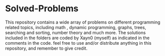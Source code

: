 # Solved-Problems
This repository contains a wide array of problems on different programming related topics, including math , dynamic programming, graphs, trees, searching and sorting, number theory and much more.
The solutions included in the folders are coded by Xayn0 (myself) as indicated in the comments in the code. 
feel free to use and/or distribute anything in this repository, and remember to give credit.
